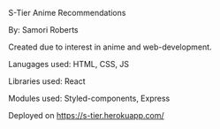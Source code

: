 S-Tier Anime Recommendations

By: Samori Roberts

Created due to interest in anime and web-development.

Lanugages used: HTML, CSS, JS

Libraries used: React

Modules used: Styled-components, Express

Deployed on https://s-tier.herokuapp.com/
